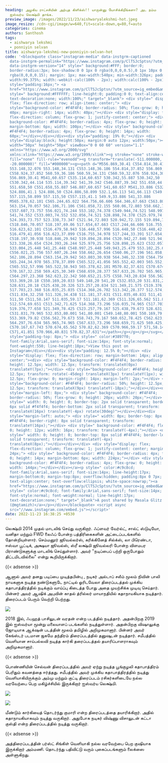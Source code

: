 ```yaml
---
heading: அழகிய ராட்சசியின் அற்புத கிளிக்ஸ்!! யாருன்னு யோசிக்கிறீங்களா? அட நம்ம
  ஐஸ்வர்ய லெக்ஷ்மி தாங்க.
preview_image: /images/2022/11/23/aishwaryalekshmi-hot.jpeg
image_resize: /cdn-cgi/image/w=640,fit=scale-down,q=80,f=auto
categories: cinema
authors: Santhosh
tags:
  - aishwarya lekshmi
  - ponniyin selvan
title: aishwarya-lekshmi-new-ponniyin-selvan-hot
code: '<blockquote class="instagram-media" data-instgrm-captioned
  data-instgrm-permalink="https://www.instagram.com/p/ClTSJcSptsn/?utm_source=ig_embed&amp;utm_campaign=loading"
  data-instgrm-version="14" style=" background:#FFF; border:0;
  border-radius:3px; box-shadow:0 0 1px 0 rgba(0,0,0,0.5),0 1px 10px 0
  rgba(0,0,0,0.15); margin: 1px; max-width:540px; min-width:326px; padding:0;
  width:99.375%; width:-webkit-calc(100% - 2px); width:calc(100% - 2px);"><div
  style="padding:16px;"> <a
  href="https://www.instagram.com/p/ClTSJcSptsn/?utm_source=ig_embed&amp;utm_campaign=loading"
  style=" background:#FFFFFF; line-height:0; padding:0 0; text-align:center;
  text-decoration:none; width:100%;" target="_blank"> <div style=" display:
  flex; flex-direction: row; align-items: center;"> <div
  style="background-color: #F4F4F4; border-radius: 50%; flex-grow: 0; height:
  40px; margin-right: 14px; width: 40px;"></div> <div style="display: flex;
  flex-direction: column; flex-grow: 1; justify-content: center;"> <div style="
  background-color: #F4F4F4; border-radius: 4px; flex-grow: 0; height: 14px;
  margin-bottom: 6px; width: 100px;"></div> <div style=" background-color:
  #F4F4F4; border-radius: 4px; flex-grow: 0; height: 14px; width:
  60px;"></div></div></div><div style="padding: 19% 0;"></div> <div
  style="display:block; height:50px; margin:0 auto 12px; width:50px;"><svg
  width="50px" height="50px" viewBox="0 0 60 60" version="1.1"
  xmlns="https://www.w3.org/2000/svg"
  xmlns:xlink="https://www.w3.org/1999/xlink"><g stroke="none" stroke-width="1"
  fill="none" fill-rule="evenodd"><g transform="translate(-511.000000,
  -20.000000)" fill="#000000"><g><path d="M556.869,30.41 C554.814,30.41
  553.148,32.076 553.148,34.131 C553.148,36.186 554.814,37.852 556.869,37.852
  C558.924,37.852 560.59,36.186 560.59,34.131 C560.59,32.076 558.924,30.41
  556.869,30.41 M541,60.657 C535.114,60.657 530.342,55.887 530.342,50
  C530.342,44.114 535.114,39.342 541,39.342 C546.887,39.342 551.658,44.114
  551.658,50 C551.658,55.887 546.887,60.657 541,60.657 M541,33.886 C532.1,33.886
  524.886,41.1 524.886,50 C524.886,58.899 532.1,66.113 541,66.113 C549.9,66.113
  557.115,58.899 557.115,50 C557.115,41.1 549.9,33.886 541,33.886
  M565.378,62.101 C565.244,65.022 564.756,66.606 564.346,67.663 C563.803,69.06
  563.154,70.057 562.106,71.106 C561.058,72.155 560.06,72.803 558.662,73.347
  C557.607,73.757 556.021,74.244 553.102,74.378 C549.944,74.521 548.997,74.552
  541,74.552 C533.003,74.552 532.056,74.521 528.898,74.378 C525.979,74.244
  524.393,73.757 523.338,73.347 C521.94,72.803 520.942,72.155 519.894,71.106
  C518.846,70.057 518.197,69.06 517.654,67.663 C517.244,66.606 516.755,65.022
  516.623,62.101 C516.479,58.943 516.448,57.996 516.448,50 C516.448,42.003
  516.479,41.056 516.623,37.899 C516.755,34.978 517.244,33.391 517.654,32.338
  C518.197,30.938 518.846,29.942 519.894,28.894 C520.942,27.846 521.94,27.196
  523.338,26.654 C524.393,26.244 525.979,25.756 528.898,25.623 C532.057,25.479
  533.004,25.448 541,25.448 C548.997,25.448 549.943,25.479 553.102,25.623
  C556.021,25.756 557.607,26.244 558.662,26.654 C560.06,27.196 561.058,27.846
  562.106,28.894 C563.154,29.942 563.803,30.938 564.346,32.338 C564.756,33.391
  565.244,34.978 565.378,37.899 C565.522,41.056 565.552,42.003 565.552,50
  C565.552,57.996 565.522,58.943 565.378,62.101 M570.82,37.631 C570.674,34.438
  570.167,32.258 569.425,30.349 C568.659,28.377 567.633,26.702 565.965,25.035
  C564.297,23.368 562.623,22.342 560.652,21.575 C558.743,20.834 556.562,20.326
  553.369,20.18 C550.169,20.033 549.148,20 541,20 C532.853,20 531.831,20.033
  528.631,20.18 C525.438,20.326 523.257,20.834 521.349,21.575 C519.376,22.342
  517.703,23.368 516.035,25.035 C514.368,26.702 513.342,28.377 512.574,30.349
  C511.834,32.258 511.326,34.438 511.181,37.631 C511.035,40.831 511,41.851
  511,50 C511,58.147 511.035,59.17 511.181,62.369 C511.326,65.562 511.834,67.743
  512.574,69.651 C513.342,71.625 514.368,73.296 516.035,74.965 C517.703,76.634
  519.376,77.658 521.349,78.425 C523.257,79.167 525.438,79.673 528.631,79.82
  C531.831,79.965 532.853,80.001 541,80.001 C549.148,80.001 550.169,79.965
  553.369,79.82 C556.562,79.673 558.743,79.167 560.652,78.425 C562.623,77.658
  564.297,76.634 565.965,74.965 C567.633,73.296 568.659,71.625 569.425,69.651
  C570.167,67.743 570.674,65.562 570.82,62.369 C570.966,59.17 571,58.147 571,50
  C571,41.851 570.966,40.831 570.82,37.631"></path></g></g></g></svg></div><div
  style="padding-top: 8px;"> <div style=" color:#3897f0;
  font-family:Arial,sans-serif; font-size:14px; font-style:normal;
  font-weight:550; line-height:18px;">View this post on
  Instagram</div></div><div style="padding: 12.5% 0;"></div> <div
  style="display: flex; flex-direction: row; margin-bottom: 14px; align-items:
  center;"><div> <div style="background-color: #F4F4F4; border-radius: 50%;
  height: 12.5px; width: 12.5px; transform: translateX(0px)
  translateY(7px);"></div> <div style="background-color: #F4F4F4; height:
  12.5px; transform: rotate(-45deg) translateX(3px) translateY(1px); width:
  12.5px; flex-grow: 0; margin-right: 14px; margin-left: 2px;"></div> <div
  style="background-color: #F4F4F4; border-radius: 50%; height: 12.5px; width:
  12.5px; transform: translateX(9px) translateY(-18px);"></div></div><div
  style="margin-left: 8px;"> <div style=" background-color: #F4F4F4;
  border-radius: 50%; flex-grow: 0; height: 20px; width: 20px;"></div> <div
  style=" width: 0; height: 0; border-top: 2px solid transparent; border-left:
  6px solid #f4f4f4; border-bottom: 2px solid transparent; transform:
  translateX(16px) translateY(-4px) rotate(30deg)"></div></div><div
  style="margin-left: auto;"> <div style=" width: 0px; border-top: 8px solid
  #F4F4F4; border-right: 8px solid transparent; transform:
  translateY(16px);"></div> <div style=" background-color: #F4F4F4; flex-grow:
  0; height: 12px; width: 16px; transform: translateY(-4px);"></div> <div
  style=" width: 0; height: 0; border-top: 8px solid #F4F4F4; border-left: 8px
  solid transparent; transform: translateY(-4px)
  translateX(8px);"></div></div></div> <div style="display: flex;
  flex-direction: column; flex-grow: 1; justify-content: center; margin-bottom:
  24px;"> <div style=" background-color: #F4F4F4; border-radius: 4px; flex-grow:
  0; height: 14px; margin-bottom: 6px; width: 224px;"></div> <div style="
  background-color: #F4F4F4; border-radius: 4px; flex-grow: 0; height: 14px;
  width: 144px;"></div></div></a><p style=" color:#c9c8cd;
  font-family:Arial,sans-serif; font-size:14px; line-height:17px;
  margin-bottom:0; margin-top:8px; overflow:hidden; padding:8px 0 7px;
  text-align:center; text-overflow:ellipsis; white-space:nowrap;"><a
  href="https://www.instagram.com/p/ClTSJcSptsn/?utm_source=ig_embed&amp;utm_campaign=loading"
  style=" color:#c9c8cd; font-family:Arial,sans-serif; font-size:14px;
  font-style:normal; font-weight:normal; line-height:17px;
  text-decoration:none;" target="_blank">A post shared by Masala Glitz
  (@mgtamizh)</a></p></div></blockquote> <script async
  src="//www.instagram.com/embed.js"></script>'
date: 2022-11-23 16:38:25 +0530
---
```

லெக்ஷ்மி 2014 முதல் மாடலிங் செய்து வருகிறார். ஃப்ளவர் வேர்ல்ட், சால்ட் ஸ்டுடியோ, வனிதா மற்றும் FWD லைஃப் போன்ற பத்திரிகைகளின் அட்டைப்படங்களில் தோன்றியுள்ளார். செம்மனூர் ஜூவல்லர்ஸ், கரிக்கினேத் சில்க்ஸ், லா பிரெண்டா, ஈஸ்வா பூட்டிக், அக்ஷயா ஜூவல்ஸ், ஸ்ரீ லக்ஷ்மி ஜூவல்லரி போன்ற விளமபர பிராண்டுகளுக்கு மாடலிங் செய்துள்ளார்.
அவர் "நடிப்பைப் பற்றி ஒருபோதும் திட்டமிடவில்லை" என்று கூறியிருக்கிறார். 

{{< adsense >}}

ஆனால் அவர் தனது படிப்பை முடித்தபின்பு , நடிகர் அல்டாப் சலீம் மூலம் நிவின் பாலி நாயகனாக நடித்த  நண்டுகளுடே நாட்டில் ஓரிடவேலா திரைப்படத்தல் முக்கிய கதாபாத்திரத்தில் நடிக்கும் வாய்ப்பு கிடைத்த போது அதை முயற்சிக்க முடிவு செய்தார். பின்னர் அவர் ஆஷிக் அபுவின் காதல் த்ரில்லர் மாயாநதியில் கதாநாயகியாக நடித்தார். திரைப்படம் பெரும் வெற்றி பெற்றது. 

![](/images/2022/11/23/aishwarya-lekshmi-new-ponniyin-selvan-hot.jpeg)

2018 இல், ஃபஹத் பாசிலுடன் வரதன் என்ற படத்தில் நடித்தார். அதன்பிறகு 2019 இல் ஐஸ்வர்யா மூன்று மலையாளப் படங்களில் நடித்துள்ளார். அதன்பிறகு விஷாலுக்கு ஜோடியாக ஆக்‌ஷன் படத்தின் மூலம் தமிழில் அறிமுகமானார். பின்னர் அவர் கேங்ஸ்டர் படமான ஜகமே தந்திரம் திரைப்படத்தில் தனுஷுடன் நடித்தார். சமீபத்தில் வெளியான சாய்பல்லவி நடித்த கார்கி தரைப்படத்தல் தயாரிப்பாளராகவும் அறிமுகமானார்.

{{< adsense >}}

பொண்ணியின் செல்வன் திரைப்படத்தில் அவர் ஏற்று நடித்த பூங்குழலி கதாபாத்திரம் பெரிதும் கவனத்தை ஈர்த்தது. சமீபத்தில் அவர் முக்கிய கதாபாத்திரத்தில் நடித்து வெளியாகியிருக்கும் அம்மு மற்றும் குட்டி திரைப்படம் ரசிகர்களிடையே நல்ல வரவேற்பை பெற மகிழ்ச்சியில் இருக்கிறார் ஐஸ்வர்ய லெக்ஷ்மி. 

![](/images/2022/11/23/aishwarya-lekshmi-new-ponniyin-selvan-hot2.jpeg)

![](/images/2022/11/23/aishwarya-lekshmi-new-ponniyin-selvan-hot44.jpeg)

மீண்டும் கார்கியைத் தொடர்ந்து குமாரி என்ற திரைப்படத்தை தயாரிக்கிறார். அதில் கதாநாயகியாகவும் நடித்து வருகிறார். அதுபோக நடிகர் விஷ்ணு விசாலுடன் கட்டா குஸ்தி என்ற திரைப்படத்தில் நடித்து வருகிறார். 

{{< adsense >}}

அத்திரைப்படத்தின் பர்ஸ்ட் சிங்கிள் வெளியாகி நல்ல வரவேற்பை பெற குஷியாக இருக்கிறார் அம்மணி. தொடர்ந்து பதிவிட்டு வரும் புகைப்படங்களும் லைக்ஸை அள்ளுகிறது.